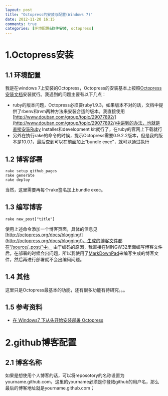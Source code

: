 ```yaml
---
layout: post
title: "Octopress的安装与配置(Windows 7)"
date: 2012-11-20 16:15
comments: true
categories: [环境配置&软件安装, octopress]
---
```


1.Octopress安装
================
1.1 环境配置
----------------
我是在windows 7上安装的Octopress，Octopress的安装基本上按照[Octopress安装文档](http://octopress.org/docs/setup/)安装就行。我遇到的问题主要有以下几点：

* ruby的版本问题，Octopress必须要ruby1.9.3，如果版本不对的话，文档中提供了rbenv和rvm两种方法来安装合适的版本。我直接使用[http://www.douban.com/group/topic/29077892/](http://www.douban.com/group/topic/29077892/)中讲到的办法，也就是直接安装Ruby Installer和development kit就行了，在ruby的官网上下载就行
* 另外在执行rake的命令的时候，提示Octopress需要0.9.2.2版本，但是我的版本是10.0.1，最后查到可以在前面加上“bundle exec”，就可以通过执行

<!--more-->
1.2 博客部署
----------------
    rake setup_github_pages
	rake generate
	rake deploy
当然，这里需要再每个rake签名加上bundle exec。

1.3 编写博客
----------------
	rake new_post["title"]
使用上述命令添加一个博客页面，具体的信息见[http://octopress.org/docs/blogging/](http://octopress.org/docs/blogging/)。生成的博客文件都在“/source/_post/”中。
由于编码的原因，我直接在MINGW32里面编写博客文件后，在部署的时候会出问题，所以我使用了[MarkDownPad](http://markdownpad.com/)来编写生成的博客文件，然后再进行部署就不会出编码问题。

1.4 其他
----------------
这里只是Octopress最基本的功能，还有很多功能有待研究。。。

1.5 参考资料
----------------
* [在 Windows7 下从头开始安装部署 Octopress](http://sinosmond.github.com/blog/2012/03/12/install-and-deploy-octopress-to-github-on-windows7-from-scratch/)

2.github博客配置
================
2.1 博客名称
----------------
如果是想使用个人博客的话，可以将reposotory的名称设置为yourname.github.com，这里的yourname必须是你登陆github的用户名，那么最后的博客地址就是yourname.github.com；